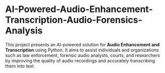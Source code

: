 # AI-Powered-Audio-Enhancement-Transcription-Audio-Forensics-Analysis
This project presents an AI-powered solution for **Audio Enhancement and Transcription** using Python. It aims to assist individuals and organizations such as law enforcement, forensic audio analysts, courts, and researchers by improving the quality of audio recordings and accurately transcribing them into text
